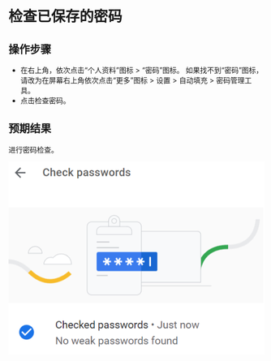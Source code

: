 # 检查已保存的密码

## 操作步骤

- 在右上角，依次点击“个人资料”图标 > “密码”图标。
  如果找不到“密码”图标，请改为在屏幕右上角依次点击“更多”图标 > 设置 > 自动填充 > 密码管理工具。
- 点击检查密码。

## 预期结果

进行密码检查。

![检查已保存的密码-1](./img/检查已保存的密码-1.png)
